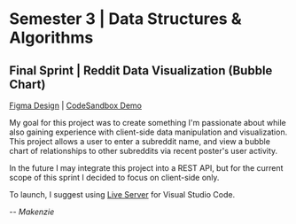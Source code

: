 # Semester 3 | Data Structures & Algorithms

## Final Sprint | Reddit Data Visualization (Bubble Chart)

[Figma Design](https://www.figma.com/file/SkCoYIfWPf1KgYofQt12aV/Reddit-Data-Visualizer?node-id=0%3A1&t=EMdnGp7vNECcQWLJ-1) | [CodeSandbox Demo](https://codesandbox.io/s/makenzie-roberts-reddit-visualizer-kxwpzj?file=/index.html)




My goal for this project was to create something I'm passionate about while also gaining experience with client-side data manipulation and visualization.
This project allows a user to enter a subreddit name, and view a bubble chart of relationships to other subreddits via recent poster's user activity.

In the future I may integrate this project into a REST API, but for the current scope of this sprint I decided to focus on client-side only.

To launch, I suggest using [Live Server](https://marketplace.visualstudio.com/items?itemName=ritwickdey.LiveServer) for Visual Studio Code.

  -- *Makenzie*
